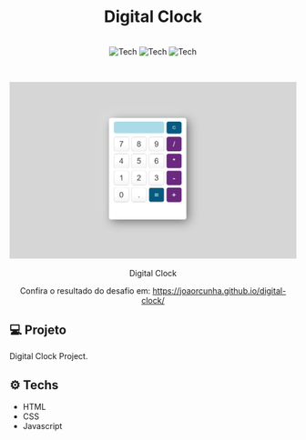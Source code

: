 <h1 align="center">Digital Clock</h1>

<p align="center">
 <br />
  <img alt="Tech" src="https://img.shields.io/badge/HTML-ea6227?style=for-the-badge" />
  <img alt="Tech" src="https://img.shields.io/badge/CSS-149fda?style=for-the-badge" />
  <img alt="Tech" src="https://img.shields.io/badge/JavaScript-323330?style=for-the-badge&logo=javascript&logoColor=F7DF1E" />
</p>

<br />

<p align="center">  
   <img src="https://github.com/joaorcunha/calculator/blob/gh-pages/banner.png?raw=true" />
    
 </p>
 
 <p align="center">
  Digital Clock
  
</p>

<p align="center">
  Confira o resultado do desafio em: <a href="https://joaorcunha.github.io/digital-clock/" target="_blank">https://joaorcunha.github.io/digital-clock/</a></em>
   
</p>

## :computer: Projeto

<p>Digital Clock Project.
</p>

## :gear: Techs

* HTML
* CSS
* Javascript
